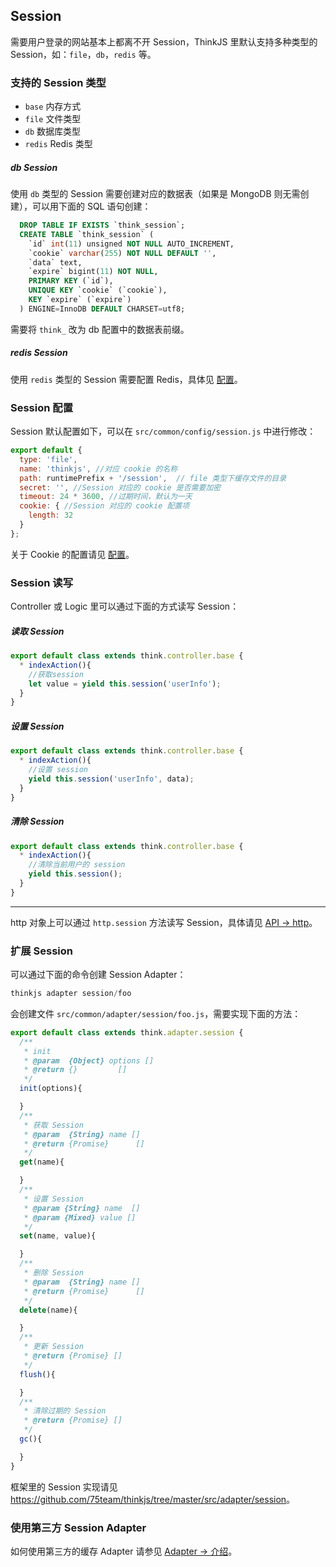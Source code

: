 ## Session

需要用户登录的网站基本上都离不开 Session，ThinkJS 里默认支持多种类型的 Session，如：`file`，`db`，`redis` 等。

### 支持的 Session 类型

* `base` 内存方式
* `file` 文件类型
* `db` 数据库类型
* `redis` Redis 类型

##### db Session

使用 `db` 类型的 Session 需要创建对应的数据表（如果是 MongoDB 则无需创建），可以用下面的 SQL 语句创建：

```sql
  DROP TABLE IF EXISTS `think_session`;
  CREATE TABLE `think_session` (
    `id` int(11) unsigned NOT NULL AUTO_INCREMENT,
    `cookie` varchar(255) NOT NULL DEFAULT '',
    `data` text,
    `expire` bigint(11) NOT NULL,
    PRIMARY KEY (`id`),
    UNIQUE KEY `cookie` (`cookie`),
    KEY `expire` (`expire`)
  ) ENGINE=InnoDB DEFAULT CHARSET=utf8;
```

需要将 `think_` 改为 db 配置中的数据表前缀。

##### redis Session

使用 `redis` 类型的 Session 需要配置 Redis，具体见 [配置](./config.html#redis)。

### Session 配置

Session 默认配置如下，可以在 `src/common/config/session.js` 中进行修改：

```js
export default {
  type: 'file',
  name: 'thinkjs', //对应 cookie 的名称
  path: runtimePrefix + '/session',  // file 类型下缓存文件的目录
  secret: '', //Session 对应的 cookie 是否需要加密
  timeout: 24 * 3600, //过期时间，默认为一天
  cookie: { //Session 对应的 cookie 配置项
    length: 32
  }
};
```

关于 Cookie 的配置请见 [配置](./config.html#cookie)。

### Session 读写

Controller 或 Logic 里可以通过下面的方式读写 Session：

##### 读取 Session

```js
export default class extends think.controller.base {
  * indexAction(){
    //获取session
    let value = yield this.session('userInfo');
  }
}
```

##### 设置 Session

```js
export default class extends think.controller.base {
  * indexAction(){
    //设置 session
    yield this.session('userInfo', data);
  }
}
```

##### 清除 Session

```js
export default class extends think.controller.base {
  * indexAction(){
    //清除当前用户的 session
    yield this.session();
  }
}
```

--------

http 对象上可以通过 `http.session` 方法读写 Session，具体请见 [API -> http](./api_http.html#toc-b20)。

### 扩展 Session

可以通过下面的命令创建 Session Adapter：

```js
thinkjs adapter session/foo
```

会创建文件 `src/common/adapter/session/foo.js`，需要实现下面的方法：

```js
export default class extends think.adapter.session {
  /**
   * init
   * @param  {Object} options []
   * @return {}         []
   */
  init(options){

  }
  /**
   * 获取 Session 
   * @param  {String} name []
   * @return {Promise}      []
   */
  get(name){

  }
  /**
   * 设置 Session
   * @param {String} name  []
   * @param {Mixed} value []
   */
  set(name, value){

  }
  /**
   * 删除 Session
   * @param  {String} name []
   * @return {Promise}      []
   */
  delete(name){

  }
  /**
   * 更新 Session
   * @return {Promise} []
   */
  flush(){

  }
  /**
   * 清除过期的 Session
   * @return {Promise} []
   */
  gc(){

  }
}
```

框架里的 Session 实现请见 <https://github.com/75team/thinkjs/tree/master/src/adapter/session>。

### 使用第三方 Session Adapter

如何使用第三方的缓存 Adapter 请参见 [Adapter -> 介绍](./adapter_intro.html#toc-e7c)。